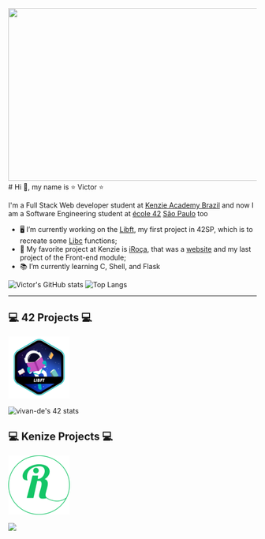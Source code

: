 <img src="./me.gif" width="1000px" height="350px"/>
# Hi 👋, my name is ⭐ Victor ⭐

I'm a Full Stack Web developer student at [Kenzie Academy Brazil](https://kenzie.com.br/) and now I am a Software Engineering student at [école 42](https://www.42.fr) [São Paulo](https://www.42sp.org.br) too
- 🖥 I’m currently working on the [Libft](https://github.com/vitoivan/42_libft), my first project in 42SP, which is to recreate some [Libc](https://en.wikipedia.org/wiki/C_standard_library#:~:text=The%20C%20standard%20library%20or,is%20a%20superset%20of%20it.) functions;
- 💖 My favorite project at Kenzie is [iRoça](https://gitlab.com/vitoivan/iroca-project), that was a [website](https://iroca-project.vercel.app/) and my last project of the Front-end module;
- 📚 I’m currently learning C, Shell, and Flask
  
![Victor's GitHub stats](https://github-readme-stats.vercel.app/api?username=vitoivan&theme=dracula&show_icons=true)     ![Top Langs](https://github-readme-stats.vercel.app/api/top-langs/?username=vitoivan&layout=compact&theme=dracula)
  
---
## 💻 42 Projects 💻
  
<a href="https://github.com/vitoivan/42_libft"><img width="125px" src="./42_icons/libft.png"/></a>
  
![vivan-de's 42 stats](https://badge42.herokuapp.com/api/stats/vivan-de?privacyEmail=true&privacyName=true&darkmode=true&cursus=42cursus)
  
## 💻 Kenize Projects 💻
  
<a href="https://gitlab.com/vitoivan/iroca-project"><img width="125px" src="./kenzie_icons/iroca.png"/></a>

  
[<img src="https://img.shields.io/badge/linkedin-%230077B5.svg?&style=for-the-badge&logo=linkedin&logoColor=white" />](https://www.linkedin.com/in/victor-ivan/)
